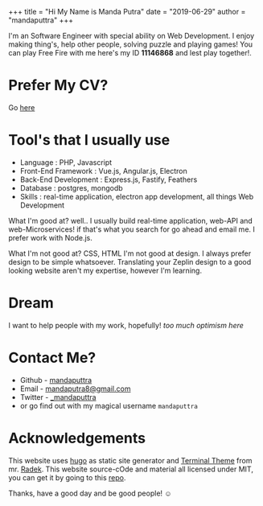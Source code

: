 +++
title = "Hi My Name is Manda Putra"
date = "2019-06-29"
author = "mandaputtra"
+++

I'm an Software Engineer with special ability on Web Development. I enjoy making thing's, help other people, solving puzzle and playing games! You can play Free Fire with me here's my ID **11146868** and lest play together!.

# Prefer My CV?

Go [here](https://docs.google.com/document/d/1u0HUed_PquAmJDqzSFCkIgMJwnE_Fvq4cu9MAstP-5Q/edit?usp=sharing)

# Tool's that I usually use

 - Language : PHP, Javascript
 - Front-End Framework : Vue.js, Angular.js, Electron
 - Back-End Development : Express.js, Fastify, Feathers
 - Database : postgres, mongodb
 - Skills : real-time application, electron app development, all things Web Development


What I'm good at? well.. I usually build real-time application, web-API and web-Microservices! if that's what you search for go ahead and email me. I prefer work with Node.js.

What I'm not good at? CSS, HTML I'm not good at design. I always prefer design to be simple whatsoever. Translating your Zeplin design to a good looking website aren't my expertise, however I'm learning.

# Dream

I want to help people with my work, hopefully! *too much optimism here*

# Contact Me?

 - Github - [mandaputtra](https://github.com/mandaputtra)
 - Email - [mandaputra8@gmail.com](mail:mandaputra8@gmail.com)
 - Twitter - [_mandaputtra](https://twitter.com/_mandaputtra)
- or go find out with my magical username `mandaputtra`

# Acknowledgements

This website uses [hugo](https://gohugo.io/) as static site generator and [Terminal Theme](https://github.com/panr/hugo-theme-terminal) from mr. [Radek](https://radoslawkoziel.pl/). This website source-cOde and material all licensed under MIT, you can get it by going to this [repo](https://github.com/mandaputtra/mandaputtra.github.io/tree/develop).

Thanks, have a good day and be good people! ☺
